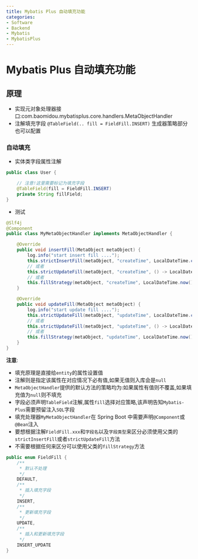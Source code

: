 ```yaml
---
title: Mybatis Plus 自动填充功能
categories:
- Software
- Backend
- Mybatis
- MybatisPlus
---
```

# Mybatis Plus 自动填充功能

## 原理

- 实现元对象处理器接口:com.baomidou.mybatisplus.core.handlers.MetaObjectHandler
- 注解填充字段 `@TableField(.. fill = FieldFill.INSERT)` 生成器策略部分也可以配置

### 自动填充

- 实体类字段属性注解

```java
public class User {

    // 注意!这里需要标记为填充字段
    @TableField(fill = FieldFill.INSERT)
    private String fillField;
}
```

- 测试

```java
@Slf4j
@Component
public class MyMetaObjectHandler implements MetaObjectHandler {

    @Override
    public void insertFill(MetaObject metaObject) {
        log.info("start insert fill ....");
        this.strictInsertFill(metaObject, "createTime", LocalDateTime.class, LocalDateTime.now()); // 起始版本 3.3.0(推荐使用)
        // 或者
        this.strictUpdateFill(metaObject, "createTime", () -> LocalDateTime.now(), LocalDateTime.class); // 起始版本 3.3.3(推荐)
        // 或者
        this.fillStrategy(metaObject, "createTime", LocalDateTime.now()); // 也可以使用(3.3.0 该方法有bug)
    }

    @Override
    public void updateFill(MetaObject metaObject) {
        log.info("start update fill ....");
        this.strictUpdateFill(metaObject, "updateTime", LocalDateTime.class, LocalDateTime.now()); // 起始版本 3.3.0(推荐)
        // 或者
        this.strictUpdateFill(metaObject, "updateTime", () -> LocalDateTime.now(), LocalDateTime.class); // 起始版本 3.3.3(推荐)
        // 或者
        this.fillStrategy(metaObject, "updateTime", LocalDateTime.now()); // 也可以使用(3.3.0 该方法有bug)
    }
}
```

**注意**:

- 填充原理是直接给`entity`的属性设置值
- 注解则是指定该属性在对应情况下必有值,如果无值则入库会是`null`
- `MetaObjectHandler`提供的默认方法的策略均为:如果属性有值则不覆盖,如果填充值为`null`则不填充
- 字段必须声明`TableField`注解,属性`fill`选择对应策略,该声明告知`Mybatis-Plus`需要预留注入`SQL`字段
- 填充处理器`MyMetaObjectHandler`在 Spring Boot 中需要声明`@Component`或`@Bean`注入
- 要想根据注解`FieldFill.xxx`和`字段名`以及`字段类型`来区分必须使用父类的`strictInsertFill`或者`strictUpdateFill`方法
- 不需要根据任何来区分可以使用父类的`fillStrategy`方法

```java
public enum FieldFill {
    /**
     * 默认不处理
     */
    DEFAULT,
    /**
     * 插入填充字段
     */
    INSERT,
    /**
     * 更新填充字段
     */
    UPDATE,
    /**
     * 插入和更新填充字段
     */
    INSERT_UPDATE
}
```

